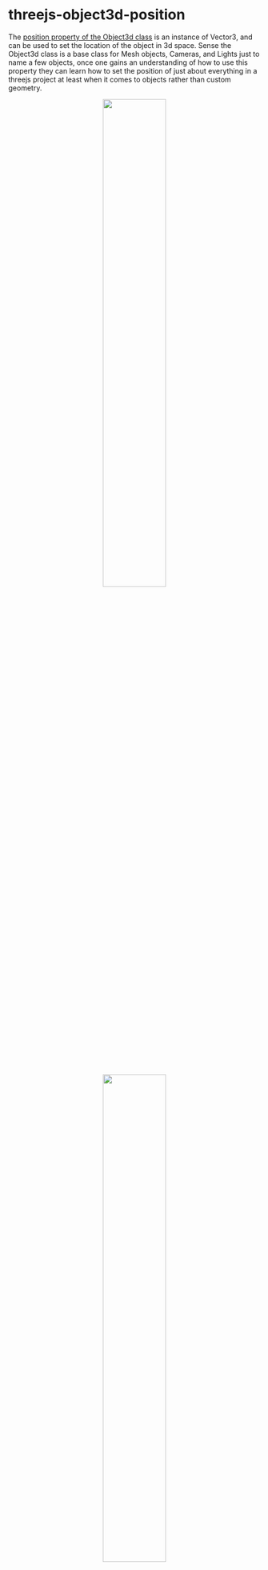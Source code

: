 # threejs-object3d-position

The [position property of the Object3d class](https://dustinpfister.github.io/2022/04/04/threejs-object3d-position/) is an instance of Vector3, and can be used to set the location of the object in 3d space. Sense the Object3d class is a base class for Mesh objects, Cameras, and Lights just to name a few objects, once one gains an understanding of how to use this property they can learn how to set the position of just about everything in a threejs project at least when it comes to objects rather than custom geometry.

<div align="center">
      <a href="https://www.youtube.com/watch?v=ckQTPYZvpzI">
         <img src="https://img.youtube.com/vi/ckQTPYZvpzI/0.jpg" style="width:50%;">
      </a>
</div>

<div align="center">
      <a href="https://www.youtube.com/watch?v=iqTSfkGX3no">
         <img src="https://img.youtube.com/vi/iqTSfkGX3no/0.jpg" style="width:50%;">
      </a>
</div>
